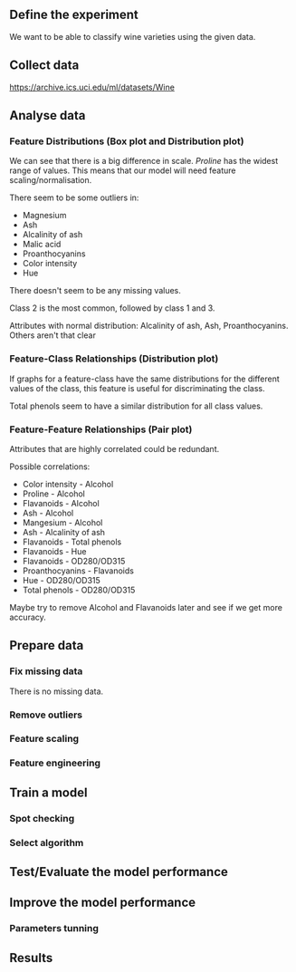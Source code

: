 ## Define the experiment
We want to be able to classify wine varieties using the given data.

## Collect data
https://archive.ics.uci.edu/ml/datasets/Wine

## Analyse data

### Feature Distributions (Box plot and Distribution plot)
We can see that there is a big difference in scale. *Proline* has the widest range of values. This means that our model will need feature scaling/normalisation.

There seem to be some outliers in:
  * Magnesium
  * Ash
  * Alcalinity of ash
  * Malic acid
  * Proanthocyanins
  * Color intensity
  * Hue

There doesn't seem to be any missing values.

Class 2 is the most common, followed by class 1 and 3.

Attributes with normal distribution: Alcalinity of ash, Ash, Proanthocyanins.
Others aren't that clear

### Feature-Class Relationships (Distribution plot)
If graphs for a feature-class have the same distributions for the different values of the class, this feature is useful for discriminating the class.

Total phenols seem to have a similar distribution for all class values.

### Feature-Feature Relationships (Pair plot)
Attributes that are highly correlated could be redundant.

Possible correlations:
  * Color intensity - Alcohol
  * Proline - Alcohol
  * Flavanoids - Alcohol
  * Ash - Alcohol
  * Mangesium - Alcohol
  * Ash - Alcalinity of ash
  * Flavanoids - Total phenols
  * Flavanoids - Hue
  * Flavanoids - OD280/OD315
  * Proanthocyanins - Flavanoids
  * Hue - OD280/OD315
  * Total phenols - OD280/OD315

Maybe try to remove Alcohol and Flavanoids later and see if we get more accuracy.

## Prepare data

### Fix missing data
There is no missing data.

### Remove outliers

### Feature scaling

### Feature engineering

## Train a model

### Spot checking

### Select algorithm

## Test/Evaluate the model performance

## Improve the model performance

### Parameters tunning

## Results

